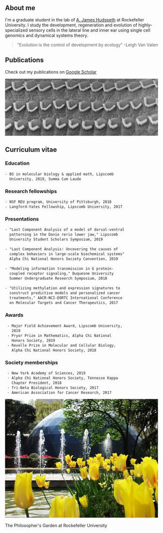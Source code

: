 ## About me

I'm a graduate student in the lab of [A. James Hudspeth](https://www.rockefeller.edu/our-scientists/heads-of-laboratories/1186-a-james-hudspeth/) at Rockefeller University. I study the development, regeneration and evolution of highly-specialized sensory cells in the lateral line and inner ear using single cell genomics and dynamical systems theory. 

> "Evolution is the control of development by ecology" -Leigh Van Valen

## Publications

Check out my publications on [Google Scholar](https://scholar.google.com/citations?user=OrpTjvIAAAAJ&hl=en)

![Hair Cells](images/hairCellsBW.jpg)

## Curriculum vitae

### Education

```
- BS in molecular biology & applied math, Lipscomb 
  University, 2019, Summa Cum Laude
```

### Research fellowships

```
- NSF REU program, University of Pittsburgh, 2018
- Langford-Yates Fellowship, Lipscomb University, 2017
```

### Presentations

```
- "Last Component Analysis of a model of dorsal-ventral 
  patterning in the Danio rerio lower jaw," Lipscomb 
  University Student Scholars Symposium, 2019
  
- "Last Component Analysis: Uncovering the causes of 
  complex behaviors in large-scale biochemical systems"
  Alpha Chi National Honors Society Convention, 2019
  
- "Modeling information transmission in G protein-
  coupled receptor signaling," Duquesne University 
  Summer Undergraduate Research Symposium, 2018
  
- "Utilizing methylation and expression signatures to 
  construct predictive models and personalized cancer 
  treatments," AACR-NCI-EORTC International Conference 
  on Molecular Targets and Cancer Therapeutics, 2017
```
 
### Awards
 
```
 - Major Field Achievement Award, Lipscomb University, 
   2019
 - Pryor Prize in Mathematics, Alpha Chi National 
   Honors Society, 2019
 - Revelle Prize in Molecular and Cellular Biology, 
   Alpha Chi National Honors Society, 2018
```
 
### Society memberships
 
```
 - New York Academy of Sciences, 2019
 - Alpha Chi National Honors Society, Tennesse Kappa 
   Chapter President, 2018
 - Tri-Beta Biological Honors Society, 2017
 - American Association for Cancer Research, 2017
```

![Philosophers Garden](/images/philosophersGarden.jpg)

The Philosopher's Garden at Rockefeller University
